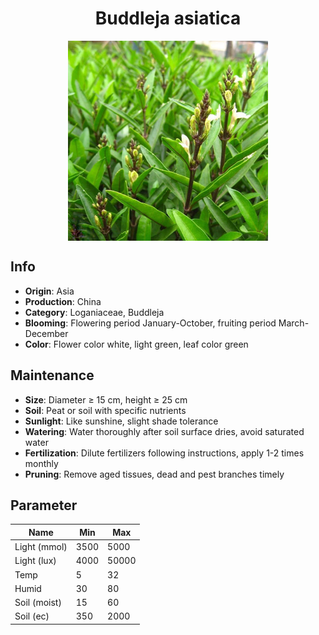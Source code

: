 <h1 align='center'>Buddleja asiatica</h1>
<p align="center">
    <img 
        align='center'
        width='320'
        src="../images/buddleja asiatica.png" 
        alt='Buddleja asiatica' />
</p>

## Info

 - **Origin**: Asia
 - **Production**: China
 - **Category**: Loganiaceae, Buddleja
 - **Blooming**: Flowering period January-October, fruiting period March-December
 - **Color**: Flower color white, light green, leaf color green

## Maintenance

 - **Size**: Diameter ≥ 15 cm, height ≥ 25 cm
 - **Soil**: Peat or soil with specific nutrients
 - **Sunlight**: Like sunshine, slight shade tolerance
 - **Watering**: Water thoroughly after soil surface dries, avoid saturated water
 - **Fertilization**: Dilute fertilizers following instructions, apply 1-2 times monthly
 - **Pruning**: Remove aged tissues, dead and pest branches timely

## Parameter

| Name         | Min  | Max   |
|--------------|------|-------|
| Light (mmol) | 3500 | 5000  |
| Light (lux)  | 4000 | 50000 |
| Temp         | 5    | 32    |
| Humid        | 30   | 80    |
| Soil (moist) | 15   | 60    |
| Soil (ec)    | 350  | 2000  |